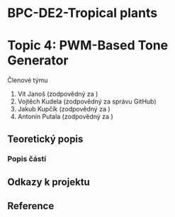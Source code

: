 # BPC-DE2-Tropical plants

# Topic 4: PWM-Based Tone Generator
Členové týmu

1. Vít Janoš (zodpovědný za )
2. Vojtěch Kudela (zodpovědný za správu GitHub)
3. Jakub Kupčík (zodpovědný za )
4. Antonín Putala (zodpovědný za )


## Teoretický popis


### Popis částí


## Odkazy k projektu



## Reference

